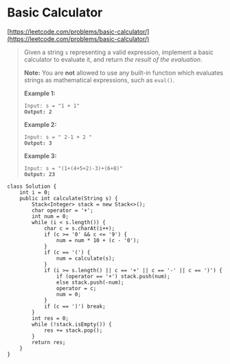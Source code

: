 # Basic Calculator

[https://leetcode.com/problems/basic-calculator/](https://leetcode.com/problems/basic-calculator/)

> Given a string `s` representing a valid expression, implement a basic calculator to evaluate it, and return _the result of the evaluation_.
>
> **Note:** You are **not** allowed to use any built-in function which evaluates strings as mathematical expressions, such as `eval()`.
>
> &#x20;
>
> **Example 1:**
>
> <pre><code>Input: s = "1 + 1"
> <strong>Output: 2</strong></code></pre>
>
> **Example 2:**
>
> <pre><code>Input: s = " 2-1 + 2 "
> <strong>Output: 3</strong></code></pre>
>
> **Example 3:**
>
> <pre><code>Input: s = "(1+(4+5+2)-3)+(6+8)"
> <strong>Output: 23</strong></code></pre>

```
class Solution {
    int i = 0;
    public int calculate(String s) {
        Stack<Integer> stack = new Stack<>();
        char operator = '+';
        int num = 0;
        while (i < s.length()) {
            char c = s.charAt(i++);
            if (c >= '0' && c <= '9') {
                num = num * 10 + (c - '0');
            }
            if (c == '(') {
                num = calculate(s);
            }
            if (i >= s.length() || c == '+' || c == '-' || c == ')') {
                if (operator == '+') stack.push(num);
                else stack.push(-num);
                operator = c;
                num = 0;
            }
            if (c == ')') break;
        }
        int res = 0;
        while (!stack.isEmpty()) {
            res += stack.pop();
        }
        return res;
    }
}
```
